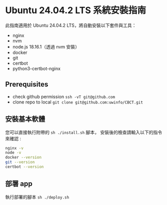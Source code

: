 # Ubuntu 24.04.2 LTS 系統安裝指南

此指南適用於 Ubuntu 24.04.2 LTS，將自動安裝以下套件與工具：

- nginx
- nvm
- node.js 18.16.1（透過 nvm 安裝）
- docker
- git
- certbot
- python3-certbot-nginx

## Prerequisites

- check github permission `ssh -vT git@github.com`
- clone repo to local `git clone git@github.com:uwinfo/CBCT.git`

## 安裝基本軟體

您可以直接執行附帶的 `sh ./install.sh` 腳本，
安裝後的檢查請輸入以下的指令來確認 :

```sh
nginx -v
node -v
docker --version
git --version
certbot --version
```

## 部署 app

執行部署的腳本 `sh ./deploy.sh`
